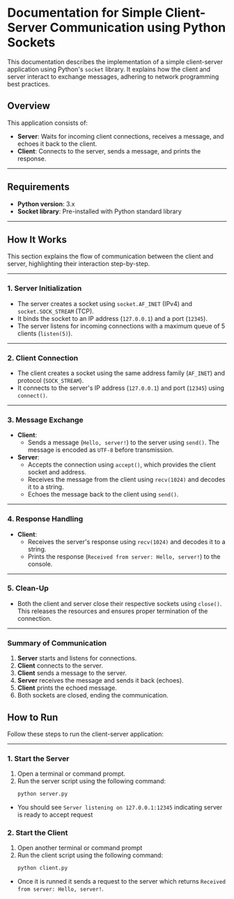 # Documentation for Simple Client-Server Communication using Python Sockets

This documentation describes the implementation of a simple client-server application using Python's `socket` library. It explains how the client and server interact to exchange messages, adhering to network programming best practices.

## Overview

This application consists of:
- **Server**: Waits for incoming client connections, receives a message, and echoes it back to the client.
- **Client**: Connects to the server, sends a message, and prints the response.

---

## Requirements

- **Python version**: 3.x
- **Socket library**: Pre-installed with Python standard library

---

## How It Works

This section explains the flow of communication between the client and server, highlighting their interaction step-by-step.

---

### 1. Server Initialization
- The server creates a socket using `socket.AF_INET` (IPv4) and `socket.SOCK_STREAM` (TCP).
- It binds the socket to an IP address (`127.0.0.1`) and a port (`12345`).
- The server listens for incoming connections with a maximum queue of 5 clients (`listen(5)`).

---

### 2. Client Connection
- The client creates a socket using the same address family (`AF_INET`) and protocol (`SOCK_STREAM`).
- It connects to the server's IP address (`127.0.0.1`) and port (`12345`) using `connect()`.

---

### 3. Message Exchange
- **Client**:
  - Sends a message (`Hello, server!`) to the server using `send()`. The message is encoded as `UTF-8` before transmission.
- **Server**:
  - Accepts the connection using `accept()`, which provides the client socket and address.
  - Receives the message from the client using `recv(1024)` and decodes it to a string.
  - Echoes the message back to the client using `send()`.

---

### 4. Response Handling
- **Client**:
  - Receives the server's response using `recv(1024)` and decodes it to a string.
  - Prints the response (`Received from server: Hello, server!`) to the console.

---

### 5. Clean-Up
- Both the client and server close their respective sockets using `close()`. This releases the resources and ensures proper termination of the connection.

---

### Summary of Communication
1. **Server** starts and listens for connections.
2. **Client** connects to the server.
3. **Client** sends a message to the server.
4. **Server** receives the message and sends it back (echoes).
5. **Client** prints the echoed message.
6. Both sockets are closed, ending the communication.

## How to Run

Follow these steps to run the client-server application:

---

### 1. Start the Server
1. Open a terminal or command prompt.
2. Run the server script using the following command:
   ```bash
   python server.py

- You should see `Server listening on 127.0.0.1:12345` indicating server is ready to accept request

### 2. Start the Client
1. Open another terminal or command prompt
2. Run the client script using the following command:
    ```bash
   python client.py

- Once it is runned it sends a request to the server which returns `Received from server: Hello, server!`.
